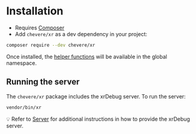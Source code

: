 # Installation

* Requires [Composer](https://getcomposer.org/)
* Add `chevere/xr` as a dev dependency in your project:

```sh
composer require --dev chevere/xr
```

Once installed, the [helper functions](../helpers/README.md) will be available in the global namespace.

## Running the server

The `chevere/xr` package includes the xrDebug server. To run the server:

```sh
vendor/bin/xr
```

💡 Refer to [Server](../server/README.md) for additional instructions in how to provide the xrDebug server.
